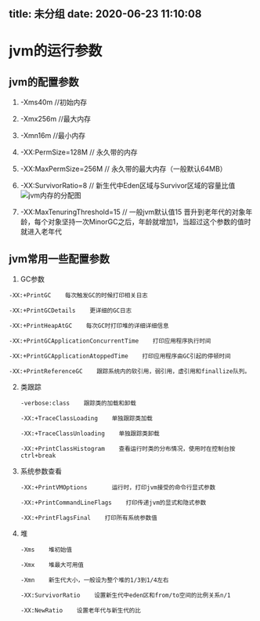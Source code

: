 title: 未分组
date: 2020-06-23 11:10:08
---------
# jvm的运行参数

## jvm的配置参数

1. -Xms40m //初始内存
1. -Xmx256m //最大内存
1. -Xmn16m //最小内存
1. -XX:PermSize=128M  // 永久带的内存
1. -XX:MaxPermSize=256M  // 永久带的最大内存（一般默认64MB）
1. -XX:SurvivorRatio=8  // 新生代中Eden区域与Survivor区域的容量比值 
![jvm内存的分配图](https://csdn-code.oss.aliyuncs.com/php-upload-images/20170414-2244-24247-9647/r_heap1.PNG "jvm内存的分配图")

1. -XX:MaxTenuringThreshold=15 // 一般jvm默认值15 晋升到老年代的对象年龄，每个对象坚持一次MinorGC之后，年龄就增加1，当超过这个参数的值时就进入老年代

## jvm常用一些配置参数

1. GC参数

  ```
  -XX:+PrintGC    每次触发GC的时候打印相关日志

  -XX:+PrintGCDetails    更详细的GC日志

  -XX:+PrintHeapAtGC    每次GC时打印堆的详细详细信息

  -XX:+PrintGCApplicationConcurrentTime    打印应用程序执行时间

  -XX:+PrintGCApplicationAtoppedTime    打印应用程序由GC引起的停顿时间

  -XX:+PrintReferenceGC    跟踪系统内的软引用，弱引用，虚引用和finallize队列。
  ```

2. 类跟踪

	```
	-verbose:class    跟踪类的加载和卸载

	-XX:+TraceClassLoading    单独跟踪类加载

	-XX:+TraceClassUnloading    单独跟踪类卸载

	-XX:+PrintClassHistogram    查看运行时类的分布情况，使用时在控制台按ctrl+break
	```

3. 系统参数查看

	```
	-XX:+PrintVMOptions       运行时，打印jvm接受的命令行显式参数

	-XX:+PrintCommandLineFlags    打印传递jvm的显式和隐式参数

	-XX:+PrintFlagsFinal    打印所有系统参数值
	```

4. 堆

	```
	-Xms    堆初始值

	-Xmx    堆最大可用值

	-Xmn    新生代大小，一般设为整个堆的1/3到1/4左右

	-XX:SurvivorRatio    设置新生代中eden区和from/to空间的比例关系n/1

	-XX:NewRatio    设置老年代与新生代的比
	```